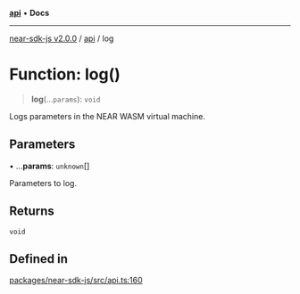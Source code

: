 [**api**](../README.md) • **Docs**

***

[near-sdk-js v2.0.0](../../packages.md) / [api](../README.md) / log

# Function: log()

> **log**(...`params`): `void`

Logs parameters in the NEAR WASM virtual machine.

## Parameters

• ...**params**: `unknown`[]

Parameters to log.

## Returns

`void`

## Defined in

[packages/near-sdk-js/src/api.ts:160](https://github.com/LimeChain/near-sdk-js/blob/5530eb605b430589e35fde22ec4943fa536f58d1/packages/near-sdk-js/src/api.ts#L160)
